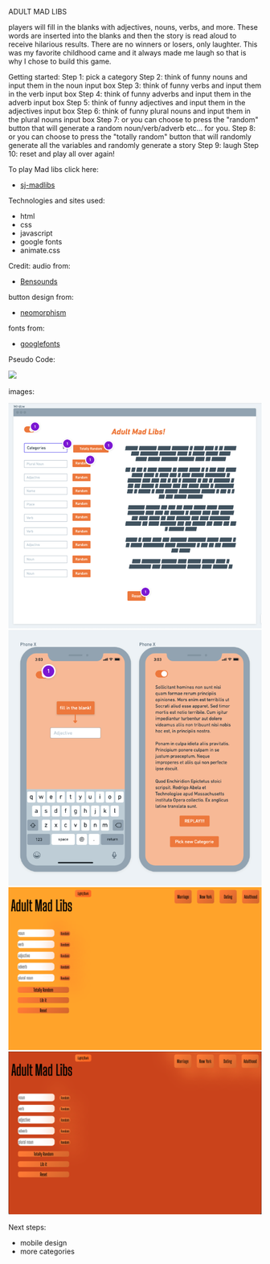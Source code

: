 ADULT MAD LIBS 

players will fill in the blanks with adjectives, nouns, verbs, and more. These words are inserted into the blanks and then the story is read aloud to receive hilarious results. There are no winners or losers, only laughter. This was my favorite childhood came and it always made me laugh so that is why I chose to build this game.

Getting started:
Step 1: pick a category
Step 2: think of funny nouns and input them in the noun input box
Step 3: think of funny verbs and input them in the verb input box
Step 4: think of funny adverbs and input them in the adverb input box
Step 5: think of funny adjectives and input them in the adjectives input box
Step 6: think of funny plural nouns and input them in the plural nouns input box
Step 7: or you can choose to press the "random" button that will generate a random noun/verb/adverb etc... for you.
Step 8: or you can choose to press the "totally random" button that will randomly generate all the variables and randomly generate a story
Step 9: laugh
Step 10: reset and play all over again!

To play Mad libs click here: 
- [sj-madlibs](https://sj-madlibs.netlify.app/)

Technologies and sites used: 
 - html
 - css
 - javascript
 - google fonts
 - animate.css

Credit: audio from:
- [Bensounds](https://www.bensound.com/)

button design from:
- [neomorphism](https://neumorphism.io/#e0e0e0)

fonts from:
- [googlefonts](https://fonts.google.com/)


Pseudo Code:

![](images/psuedo-code.png)

images:

![](images/wireframe-1.png)
![](images/wireframe-2.png)
![](images/site-light%20mode.png)
![](images/site-dark%20mode.png)


Next steps: 
- mobile design 
- more categories